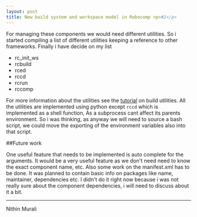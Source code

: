 ```yaml
---
layout: post
title: New build system and workspace model in Robocomp <p>#2</p>
---
```


For managing these components we would need different utilities. So i started compiling a list of different utilities keeping a reference to other frameworks. Finally i have decide on my list

* rc_init_ws  
* rcbuild  
* rced  
* rccd  
* rcrun  
* rccomp  

 For more information about the utilities see the [tutorial](http://robocomp.github.io/website/2015/06/26/nithin6.html) on build utilities. All the utilities are implemented using python except `rccd` which is implemented as a shell function, As a subprocess cant affect its parents environment. So i was thinking, as anyway we will need to source a bash script, we could move the exporting of the environment variables also into that script. 

##Future work

 One useful feature that needs to be implemented is auto complete for the arguments. It would be a very useful feature as we don't need need to know the exact component name, etc. Also some work on the manifest.xml has to be done. It was planned to contain basic info on packages like name, maintainer, dependencies etc. I didn't do it right now because i was not really sure about the component dependencies, i will need to discuss about it a bit.

 -----
 Nithin Murali